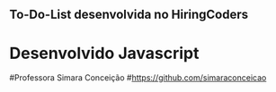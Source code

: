 ## To-Do-List desenvolvida no HiringCoders 

# Desenvolvido Javascript

#Professora Simara Conceição 
#https://github.com/simaraconceicao
